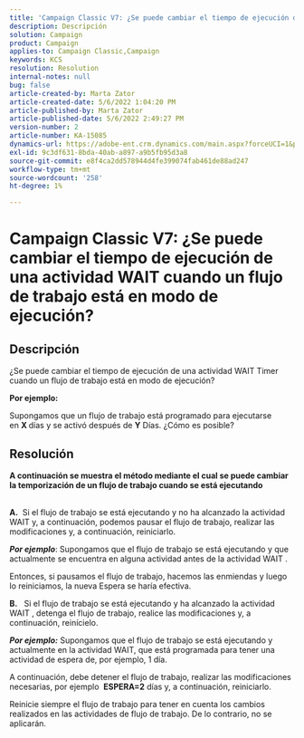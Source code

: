 ```yaml
---
title: 'Campaign Classic V7: ¿Se puede cambiar el tiempo de ejecución de una actividad WAIT cuando un flujo de trabajo está en modo de ejecución?'
description: Descripción
solution: Campaign
product: Campaign
applies-to: Campaign Classic,Campaign
keywords: KCS
resolution: Resolution
internal-notes: null
bug: false
article-created-by: Marta Zator
article-created-date: 5/6/2022 1:04:20 PM
article-published-by: Marta Zator
article-published-date: 5/6/2022 2:49:27 PM
version-number: 2
article-number: KA-15085
dynamics-url: https://adobe-ent.crm.dynamics.com/main.aspx?forceUCI=1&pagetype=entityrecord&etn=knowledgearticle&id=c3c19805-3dcd-ec11-a7b5-6045bd00dbbc
exl-id: 9c3df631-8bda-40ab-a897-a9b5fb95d3a8
source-git-commit: e8f4ca2dd578944d4fe399074fab461de88ad247
workflow-type: tm+mt
source-wordcount: '258'
ht-degree: 1%

---
```


# Campaign Classic V7: ¿Se puede cambiar el tiempo de ejecución de una actividad WAIT cuando un flujo de trabajo está en modo de ejecución?

## Descripción


¿Se puede cambiar el tiempo de ejecución de una actividad WAIT Timer cuando un flujo de trabajo está en modo de ejecución?

<b>Por ejemplo:</b>

Supongamos que un flujo de trabajo está programado para ejecutarse en <b>X </b>días y se activó después de <b>Y</b> Días. ¿Cómo es posible?


## Resolución


<b>A continuación se muestra el método mediante el cual se puede cambiar la temporización de un flujo de trabajo cuando se está ejecutando

<br>A.</b>  Si el flujo de trabajo se está ejecutando y no ha alcanzado la actividad WAIT y, a continuación, podemos pausar el flujo de trabajo, realizar las modificaciones y, a continuación, reiniciarlo.

<b>*Por ejemplo</b>*: Supongamos que el flujo de trabajo se está ejecutando y que actualmente se encuentra en alguna actividad antes de la actividad WAIT .

Entonces, si pausamos el flujo de trabajo, hacemos las enmiendas y luego lo reiniciamos, la nueva Espera se haría efectiva.

<b>B.</b>   Si el flujo de trabajo se está ejecutando y ha alcanzado la actividad WAIT , detenga el flujo de trabajo, realice las modificaciones y, a continuación, reinícielo.

<b>*Por ejemplo:</b>* Supongamos que el flujo de trabajo se está ejecutando y actualmente en la actividad WAIT, que está programada para tener una actividad de espera de, por ejemplo, 1 día.

A continuación, debe detener el flujo de trabajo, realizar las modificaciones necesarias, por ejemplo  <b>ESPERA=2</b> días y, a continuación, reiniciarlo.

Reinicie siempre el flujo de trabajo para tener en cuenta los cambios realizados en las actividades de flujo de trabajo. De lo contrario, no se aplicarán.
